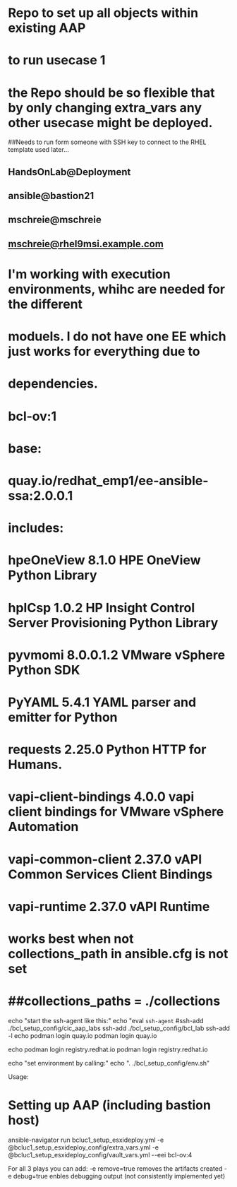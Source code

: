 # Repo to set up all objects within existing AAP 
# to run usecase 1
# the Repo should be so flexible that by only changing extra_vars any other usecase might be deployed.


##Needs to run form someone with SSH key to connect to the RHEL template used later...
## HandsOnLab@Deployment
## ansible@bastion21
## mschreie@mschreie
## mschreie@rhel9msi.example.com

# I'm working with execution environments, whihc are needed for the different
# moduels. I do not have one EE which just works for everything due to 
# dependencies.
# bcl-ov:1
#   base:
#      quay.io/redhat_emp1/ee-ansible-ssa:2.0.0.1 
#   includes:
#    hpeOneView                8.1.0     HPE OneView Python Library
#    hpICsp                    1.0.2     HP Insight Control Server Provisioning Python Library
#    pyvmomi                   8.0.0.1.2 VMware vSphere Python SDK
#    PyYAML                    5.4.1     YAML parser and emitter for Python
#    requests                  2.25.0    Python HTTP for Humans.
#    vapi-client-bindings      4.0.0     vapi client bindings for VMware vSphere Automation
#    vapi-common-client        2.37.0    vAPI Common Services Client Bindings
#    vapi-runtime              2.37.0    vAPI Runtime
# works best when not collections_path in ansible.cfg is not set
#       ##collections_paths = ./collections


echo "start the ssh-agent like this:"
echo "eval `ssh-agent`
#ssh-add ./bcl_setup_config/cic_aap_labs
ssh-add ./bcl_setup_config/bcl_lab
ssh-add -l
echo podman login quay.io
podman login quay.io

echo podman login registry.redhat.io
podman login registry.redhat.io


echo "set environment by calling:"
echo ". ./bcl_setup_config/env.sh"


Usage: 

# Setting up AAP (including bastion host)
ansible-navigator run bcluc1_setup_esxideploy.yml -e @bcluc1_setup_esxideploy_config/extra_vars.yml -e @bcluc1_setup_esxideploy_config/vault_vars.yml --eei bcl-ov:4 

For all 3 plays you can add:
-e remove=true		removes the artifacts created
-e debug=true		enbles debugging output (not consistently implemented yet)

